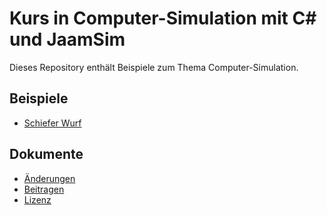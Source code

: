 # Kurs in Computer-Simulation mit C# und JaamSim

Dieses Repository enthält Beispiele zum Thema Computer-Simulation.

## Beispiele

* [Schiefer Wurf](./Quellen/SchieferWurf/)

## Dokumente

* [Änderungen](./CHANGELOG.md)
* [Beitragen](./CONTRIBUTING.md)
* [Lizenz](./LICENSE.md)